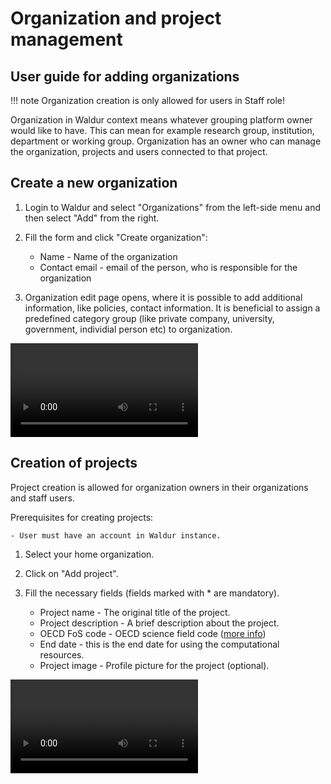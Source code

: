 # Organization and project management

## User guide for adding organizations

!!! note
    Organization creation is only allowed for users in Staff role!

Organization in Waldur context means whatever grouping platform owner would like to have.
This can mean for example research group, institution, department or working group. Organization has an owner who can manage the organization, projects and users connected to that project.

## Create a new organization

1. Login to Waldur and select "Organizations" from the left-side menu and then select "Add" from the right.
2. Fill the form and click "Create organization":

    - Name - Name of the organization
    - Contact email - email of the person, who is responsible for the organization

3. Organization edit page opens, where it is possible to add additional information, like policies, contact information. It is beneficial to assign a predefined category group (like private company, university, government, individial person etc) to organization.

![type:video](img/create_organization.mp4)

## Creation of projects

Project creation is allowed for organization owners in their organizations and staff users.

Prerequisites for creating projects:

    - User must have an account in Waldur instance.

1. Select your home organization.
2. Click on "Add project".
3. Fill the necessary fields (fields marked with * are mandatory).

    - Project name - The original title of the project.
    - Project description - A brief description about the project.
    - OECD FoS code - OECD science field code ([more info](https://joinup.ec.europa.eu/collection/eu-semantic-interoperability-catalogue/solution/field-science-and-technology-classification/about))
    - End date - this is the end date for using the computational resources.
    - Project image - Profile picture for the project (optional).

![type:video](img/create_project.mp4)